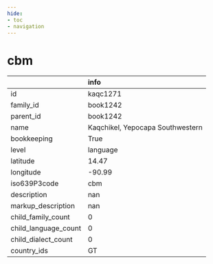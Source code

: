 ```yaml
---
hide:
- toc
- navigation
---
```

# cbm
|                      | info                             |
|:---------------------|:---------------------------------|
| id                   | kaqc1271                         |
| family_id            | book1242                         |
| parent_id            | book1242                         |
| name                 | Kaqchikel, Yepocapa Southwestern |
| bookkeeping          | True                             |
| level                | language                         |
| latitude             | 14.47                            |
| longitude            | -90.99                           |
| iso639P3code         | cbm                              |
| description          | nan                              |
| markup_description   | nan                              |
| child_family_count   | 0                                |
| child_language_count | 0                                |
| child_dialect_count  | 0                                |
| country_ids          | GT                               |